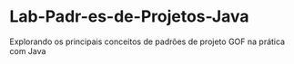 # Lab-Padr-es-de-Projetos-Java
Explorando os principais conceitos de padrões de projeto GOF na prática com Java
